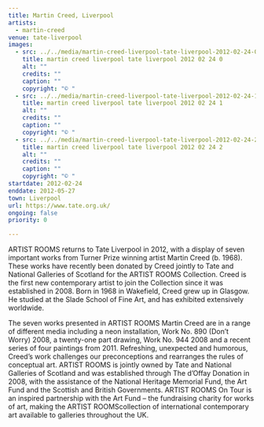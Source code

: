 ```yaml
---
title: Martin Creed, Liverpool
artists:
  - martin-creed
venue: tate-liverpool
images:
  - src: ../../media/martin-creed-liverpool-tate-liverpool-2012-02-24-0.webp
    title: martin creed liverpool tate liverpool 2012 02 24 0
    alt: ""
    credits: ""
    caption: ""
    copyright: "© "
  - src: ../../media/martin-creed-liverpool-tate-liverpool-2012-02-24-1.webp
    title: martin creed liverpool tate liverpool 2012 02 24 1
    alt: ""
    credits: ""
    caption: ""
    copyright: "© "
  - src: ../../media/martin-creed-liverpool-tate-liverpool-2012-02-24-2.webp
    title: martin creed liverpool tate liverpool 2012 02 24 2
    alt: ""
    credits: ""
    caption: ""
    copyright: "© "
startdate: 2012-02-24
enddate: 2012-05-27
town: Liverpool
url: https://www.tate.org.uk/
ongoing: false
priority: 0

---
```


ARTIST ROOMS returns to Tate Liverpool in 2012, with a display of seven important works from Turner Prize winning artist Martin Creed (b. 1968).
These works have recently been donated by Creed jointly to Tate and National Galleries of Scotland for the ARTIST ROOMS Collection. Creed is the first new contemporary artist to join the Collection since it was established in 2008. Born in 1968 in Wakefield, Creed grew up in Glasgow. He studied at the Slade School of Fine Art, and has exhibited extensively worldwide.          

The seven works presented in ARTIST ROOMS Martin Creed are in a range of different media including a neon installation, Work No. 890 (Don’t Worry) 2008, a twenty-one part drawing, Work No. 944 2008 and a recent series of four paintings from 2011. Refreshing, unexpected and humorous, Creed’s work challenges our preconceptions and rearranges the rules of conceptual art.
ARTIST ROOMS is jointly owned by Tate and National Galleries of Scotland and was established through The d’Offay Donation in 2008, with the assistance of the National Heritage Memorial Fund, the Art Fund and the Scottish and British Governments. ARTIST ROOMS On Tour is an inspired partnership with the Art Fund – the fundraising charity for works of art, making the ARTIST ROOMScollection of international contemporary art available to galleries throughout the UK.